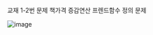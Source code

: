 교재 1-2번 문제
책가격 증감연산 프렌드함수 정의 문제

![image](https://github.com/user-attachments/assets/e5a54560-bbc6-4321-b42a-6e1a6a9be99e)
